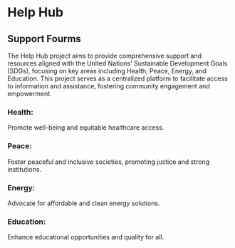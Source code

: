 # Help Hub 
## Support Fourms

The Help Hub project aims to provide comprehensive support and resources aligned with the United Nations' Sustainable Development Goals (SDGs), focusing on key areas including Health, Peace, Energy, and Education. This project serves as a centralized platform to facilitate access to information and assistance, fostering community engagement and empowerment.

### Health:
 Promote well-being and equitable healthcare access.
### Peace:
 Foster peaceful and inclusive societies, promoting justice and strong institutions.
### Energy: 
Advocate for affordable and clean energy solutions.
### Education: 
Enhance educational opportunities and quality for all.